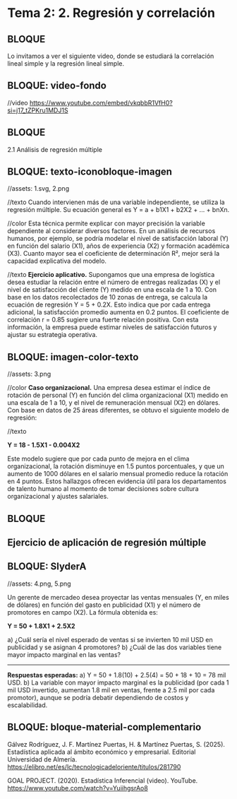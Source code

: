 # Tema 2: 2. Regresión y correlación

<!-- 
RUTA DE ASSETS: @/assets/curso/tema2/
DISEÑO DE REFERENCIA: tema2.png
-->


## BLOQUE

Lo invitamos a ver el siguiente video, donde se estudiará la correlación lineal simple y la regresión lineal simple.

## BLOQUE: video-fondo

//video
https://www.youtube.com/embed/vkqbbR1VfH0?si=j17_tZPKru1MDJ1S

## BLOQUE

2.1 Análisis de regresión múltiple 

## BLOQUE: texto-iconobloque-imagen

//assets: 1.svg, 2.png

//texto
Cuando intervienen más de una variable independiente, se utiliza la regresión múltiple. Su ecuación general es Y = a + b1X1 + b2X2 + ... + bnXn. 

//color
Esta técnica permite explicar con mayor precisión la variable dependiente al considerar diversos factores. En un análisis de recursos humanos, por ejemplo, se podría modelar el nivel de satisfacción laboral (Y) en función del salario (X1), años de experiencia (X2) y formación académica (X3). Cuanto mayor sea el coeficiente de determinación R², mejor será la capacidad explicativa del modelo. 

//texto
**Ejercicio aplicativo.** Supongamos que una empresa de logística desea estudiar la relación entre el número de entregas realizadas (X) y el nivel de satisfacción del cliente (Y) medido en una escala de 1 a 10. Con base en los datos recolectados de 10 zonas de entrega, se calcula la ecuación de regresión Y = 5 + 0.2X. Esto indica que por cada entrega adicional, la satisfacción promedio aumenta en 0.2 puntos. El coeficiente de correlación r = 0.85 sugiere una fuerte relación positiva. Con esta información, la empresa puede estimar niveles de satisfacción futuros y ajustar su estrategia operativa.


## BLOQUE: imagen-color-texto

//assets: 3.png

//color
**Caso organizacional.** Una empresa desea estimar el índice de rotación de personal (Y) en función del clima organizacional (X1) medido en una escala de 1 a 10, y el nivel de remuneración mensual (X2) en dólares. Con base en datos de 25 áreas diferentes, se obtuvo el siguiente modelo de regresión:

//texto

**Y = 18 - 1.5X1 - 0.004X2**

Este modelo sugiere que por cada punto de mejora en el clima organizacional, la rotación disminuye en 1.5 puntos porcentuales, y que un aumento de 1000 dólares en el salario mensual promedio reduce la rotación en 4 puntos. Estos hallazgos ofrecen evidencia útil para los departamentos de talento humano al momento de tomar decisiones sobre cultura organizacional y ajustes salariales.

## BLOQUE

## Ejercicio de aplicación de regresión múltiple

## BLOQUE: SlyderA

//assets: 4.png, 5.png

Un gerente de mercadeo desea proyectar las ventas mensuales (Y, en miles de dólares) en función del gasto en publicidad (X1) y el número de promotores en campo (X2). La fórmula obtenida es:

**Y = 50 + 1.8X1 + 2.5X2**

a) ¿Cuál sería el nivel esperado de ventas si se invierten 10 mil USD en publicidad y se asignan 4 promotores?
b) ¿Cuál de las dos variables tiene mayor impacto marginal en las ventas?

---

**Respuestas esperadas:**
a) Y = 50 + 1.8(10) + 2.5(4) = 50 + 18 + 10 = 78 mil USD.
b) La variable con mayor impacto marginal es la publicidad (por cada 1 mil USD invertido, aumentan 1.8 mil en ventas, frente a 2.5 mil por cada promotor), aunque se podría debatir dependiendo de costos y escalabilidad.


## BLOQUE: bloque-material-complementario

Gálvez Rodríguez, J. F. Martínez Puertas, H. & Martínez Puertas, S. (2025). Estadística aplicada al ámbito económico y empresarial. Editorial Universidad de Almería. https://elibro.net/es/lc/tecnologicadeloriente/titulos/281790 

GOAL PROJECT. (2020). Estadística Inferencial (video). YouTube. https://www.youtube.com/watch?v=YuiihgsrAo8
